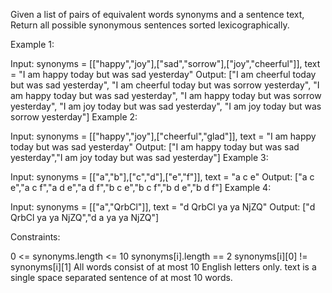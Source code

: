 Given a list of pairs of equivalent words synonyms and a sentence text, Return all possible synonymous sentences sorted lexicographically.
 

Example 1:

Input:
synonyms = [["happy","joy"],["sad","sorrow"],["joy","cheerful"]],
text = "I am happy today but was sad yesterday"
Output:
["I am cheerful today but was sad yesterday",
"I am cheerful today but was sorrow yesterday",
"I am happy today but was sad yesterday",
"I am happy today but was sorrow yesterday",
"I am joy today but was sad yesterday",
"I am joy today but was sorrow yesterday"]
Example 2:

Input: synonyms = [["happy","joy"],["cheerful","glad"]], text = "I am happy today but was sad yesterday"
Output: ["I am happy today but was sad yesterday","I am joy today but was sad yesterday"]
Example 3:

Input: synonyms = [["a","b"],["c","d"],["e","f"]], text = "a c e"
Output: ["a c e","a c f","a d e","a d f","b c e","b c f","b d e","b d f"]
Example 4:

Input: synonyms = [["a","QrbCl"]], text = "d QrbCl ya ya NjZQ"
Output: ["d QrbCl ya ya NjZQ","d a ya ya NjZQ"]
 

Constraints:

0 <= synonyms.length <= 10
synonyms[i].length == 2
synonyms[i][0] != synonyms[i][1]
All words consist of at most 10 English letters only.
text is a single space separated sentence of at most 10 words.
